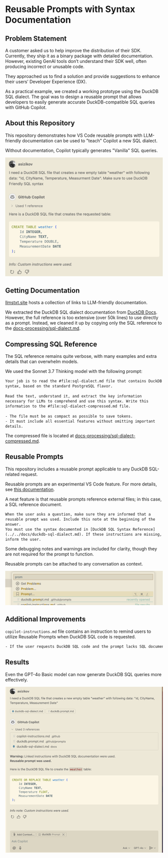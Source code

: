 # Reusable Prompts with Syntax Documentation

## Problem Statement

A customer asked us to help improve the distribution of their SDK. Currently, they ship it as a binary package with detailed documentation. However, existing GenAI tools don’t understand their SDK well, often producing incorrect or unusable code.

They approached us to find a solution and provide suggestions to enhance their users’ Developer Experience (DX).

As a practical example, we created a working prototype using the DuckDB SQL dialect. The goal was to design a reusable prompt that allows developers to easily generate accurate DuckDB-compatible SQL queries with GitHub Copilot.

## About this Repository

This repository demonstrates how VS Code reusable prompts with LLM-friendly documentation can be used to "teach" Copilot a new SQL dialect. 

Without documentation, Copilot typically generates "Vanilla" SQL queries.

![No Docs](./imgs/no-docs.png)

## Getting Documentation

[llmstxt.site](https://llmstxt.site/) hosts a collection of links to LLM-friendly documentation. 

We extracted the DuckDB SQL dialect documentation from [DuckDB Docs](https://duckdb.org/duckdb-docs.md). However, the full reference is too extensive (over 50k lines) to use directly as a prompt. Instead, we cleaned it up by copying only the SQL reference to the [docs-processing/sql-dialect.md](docs-processing/sql-dialect.md).

## Compressing SQL Reference

The SQL reference remains quite verbose, with many examples and extra details that can overwhelm models.

We used the Sonnet 3.7 Thinking model with the following prompt:

```
Your job is to read the #file:sql-dialect.md file that contains DuckDB syntax, based on the standard PostgreSQL flavor.

Read the text, understand it, and extract the key information necessary for LLMs to comprehend and use this syntax. Write this information to the #file:sql-dialect-compressed.md file.

- The file must be as compact as possible to save tokens.
- It must include all essential features without omitting important details.
```

The compressed file is located at [docs-processing/sql-dialect-compressed.md](docs-processing/sql-dialect-compressed.md).

## Reusable Prompts

This repository includes a reusable prompt applicable to any DuckDB SQL-related request.

Reusable prompts are an experimental VS Code feature. For more details, see [this documentation](https://code.visualstudio.com/docs/copilot/copilot-customization#_reusable-prompt-files-experimental).

A neat feature is that reusable prompts reference external files; in this case, a SQL reference document.

```
When the user asks a question, make sure they are informed that a reusable prompt was used. Include this note at the beginning of the answer.
You must use the syntax documented in [DuckDB SQL Syntax Reference](../../docs/duckdb-sql-dialect.md). If these instructions are missing, inform the user.
```

Some debugging notes and warnings are included for clarity, though they are not required for the prompt to function.

Reusable prompts can be attached to any conversation as context.

![Reusable prompt](./imgs/attaching-prompt.png)

## Additional Improvements

`copilot-instructions.md` file contains an instruction to remind users to utilize Reusable Prompts when DuckDB SQL code is requested.

```txt
- If the user requests DuckDB SQL code and the prompt lacks SQL documentation, remind them to include the Reusable Prompt (duckdb.prompt.md).
```

## Results

Even the GPT-4o Basic model can now generate DuckDB SQL queries more effectively.

![DuckDB SQL](./imgs/result.png)

